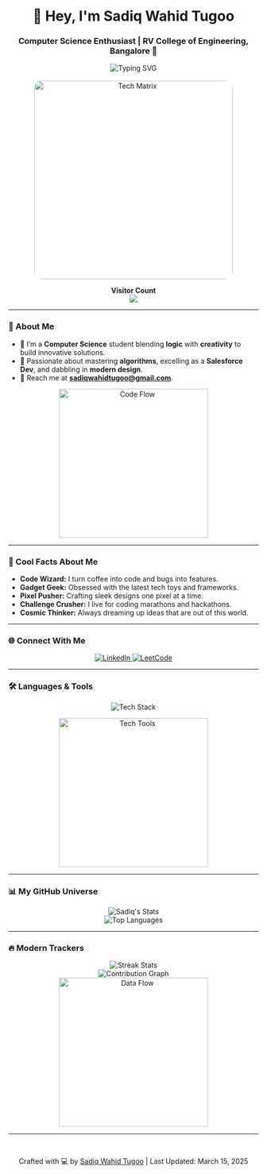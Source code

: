 <div align="center">
  <h1>👋 Hey, I'm Sadiq Wahid Tugoo</h1>
  <h3>Computer Science Enthusiast | RV College of Engineering, Bangalore 🌟</h3>
  <img src="https://readme-typing-svg.herokuapp.com?font=Fira+Code&size=18&pause=1000&color=00DDEB&center=true&vCenter=true&width=435&lines=Creative+Coder+%7C+Salesforce+Dev+%7C" alt="Typing SVG" />
</div>

<br>

<div align="center">
  <img src="https://i.imgur.com/8Q8z8g5.gif" alt="Tech Matrix" width="400px" style="border-radius: 15px;" />
  <p><b>Visitor Count</b> <br> <img src="https://profile-counter.glitch.me/SadiqWahidTugoo/count.svg" /></p>
</div>

---

### 🌌 About Me
- 🌱 I’m a **Computer Science** student blending **logic** with **creativity** to build innovative solutions.
- 🚀 Passionate about mastering **algorithms**, excelling as a **Salesforce Dev**, and dabbling in **modern design**.
- 📩 Reach me at **sadiqwahidtugoo@gmail.com**.

<div align="center">
  <img src="https://i.imgur.com/5y5X5gM.gif" alt="Code Flow" width="300px" />
</div>

---

### 🌟 Cool Facts About Me
- **Code Wizard:** I turn coffee into code and bugs into features.  
- **Gadget Geek:** Obsessed with the latest tech toys and frameworks.  
- **Pixel Pusher:** Crafting sleek designs one pixel at a time.  
- **Challenge Crusher:** I live for coding marathons and hackathons.  
- **Cosmic Thinker:** Always dreaming up ideas that are out of this world.

---

### 🌐 Connect With Me
<p align="center">
  <a href="https://linkedin.com/in/sadiq-wahid-9a9901228" target="_blank">
    <img src="https://img.shields.io/badge/LinkedIn-0A66C2?style=for-the-badge&logo=linkedin&logoColor=white" alt="LinkedIn" />
  </a>  
  <a href="https://leetcode.com/u/sadiq_wahid/" target="_blank">
    <img src="https://img.shields.io/badge/LeetCode-FFA116?style=for-the-badge&logo=leetcode&logoColor=white" alt="LeetCode" />
  </a>
</p>

---

### 🛠️ Languages & Tools
<p align="center">
  <img src="https://skillicons.dev/icons?i=c,cpp,python,java,js,html,css,mysql,nodejs,react,pandas,git,github,salesforce" alt="Tech Stack" />
</p>

<div align="center">
  <img src="https://i.imgur.com/3X3X3kM.gif" alt="Tech Tools" width="300px" />
</div>

---

### 📊 My GitHub Universe
<div align="center">
  <img src="https://github-readme-stats.vercel.app/api?username=SadiqWahidTugoo&show_icons=true&theme=vision-friendly-dark&hide_border=true&bg_color=0d1117&cache_seconds=3600" alt="Sadiq's Stats" />
  <br>
  <img src="https://github-readme-stats.vercel.app/api/top-langs/?username=SadiqWahidTugoo&layout=compact&theme=vision-friendly-dark&hide_border=true&bg_color=0d1117&cache_seconds=3600" alt="Top Languages" />
</div>

---

### 🔥 Modern Trackers
<div align="center">
  <img src="https://github-readme-streak-stats.vercel.app/?user=SadiqWahidTugoo&theme=vision-friendly-dark&hide_border=true&background=0d1117&cache_seconds=3600" alt="Streak Stats" />
  <br>
  <img src="https://github-readme-activity-graph.vercel.app/graph?username=SadiqWahidTugoo&theme=react-dark&hide_border=true&bg_color=0d1117" alt="Contribution Graph" />
</div>

<div align="center">
  <img src="https://i.imgur.com/7y7y7gN.gif" alt="Data Flow" width="300px" />
</div>

---


<br>

<p align="center">Crafted with 💻 by <a href="https://github.com/SadiqWahidTugoo">Sadiq Wahid Tugoo</a> | Last Updated: March 15, 2025</p>
